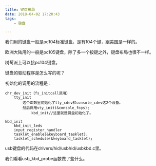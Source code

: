 ```yaml
---
title: 键盘布局
date: 2018-04-02 17:20:43
tags:
	- 键盘

---
```




我们用的键盘一般是pc104标准键盘，是有104个键，跟美国是一样的。

欧洲大陆用的一般是pc105键盘，除了多一个按键之外，键盘布局也很不一样。



树莓派上可以接pc104键盘。



键盘的驱动程序是怎么写的呢？

初始化的调用的流程是：

```
chr_dev_init（fs_initcall调用）
	tty_init
		这个函数里初始化了tty_cdev和console_cdev这2个设备。
		然后调用vty_init(&console_fops);
			kbd_init//这里就是键盘初始化了。
```

```
kbd_init
	kbd_init_leds
	input_register_handler
	tasklet_enable(&keyboard_tasklet);
	tasklet_schedule(&keyboard_tasklet);
```

usb键盘的代码在drivers/hid/usbhid/usbkbd.c里。

我们看看usb_kbd_probe函数做了些什么。

```

```





